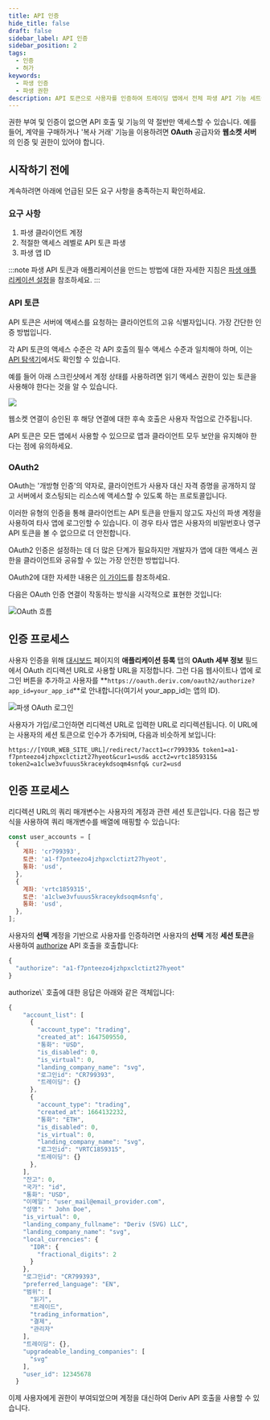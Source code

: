 ```yaml
---
title: API 인증
hide_title: false
draft: false
sidebar_label: API 인증
sidebar_position: 2
tags:
  - 인증
  - 허가
keywords:
  - 파생 인증
  - 파생 권한
description: API 토큰으로 사용자를 인증하여 트레이딩 앱에서 전체 파생 API 기능 세트에 액세스하세요. API 예제를 통해 이 작업을 수행하는 방법을 알아보세요.
---
```


권한 부여 및 인증이 없으면 API 호출 및 기능의 약 절반만 액세스할 수 있습니다. 예를 들어, 계약을 구매하거나 '복사 거래' 기능을 이용하려면 **OAuth** 공급자와 **웹소켓 서버**의 인증 및 권한이 있어야 합니다.

## 시작하기 전에

계속하려면 아래에 언급된 모든 요구 사항을 충족하는지 확인하세요.

### 요구 사항

1. 파생 클라이언트 계정
2. 적절한 액세스 레벨로 API 토큰 파생
3. 파생 앱 ID

:::note
파생 API 토큰과 애플리케이션을 만드는 방법에 대한 자세한 지침은 [파생 애플리케이션 설정](/docs/setting-up-a-deriv-application)을 참조하세요.
:::

### API 토큰

API 토큰은 서버에 액세스를 요청하는 클라이언트의 고유 식별자입니다. 가장 간단한 인증 방법입니다.

각 API 토큰의 액세스 수준은 각 API 호출의 필수 액세스 수준과 일치해야 하며, 이는 [API 탐색기](/api-explorer)에서도 확인할 수 있습니다.

예를 들어 아래 스크린샷에서 계정 상태를 사용하려면 읽기 액세스 권한이 있는 토큰을 사용해야 한다는 것을 알 수 있습니다.

![](/img/acc_status_scope_api_explorer.png)

웹소켓 연결이 승인된 후 해당 연결에 대한 후속 호출은 사용자 작업으로 간주됩니다.

API 토큰은 모든 앱에서 사용할 수 있으므로 앱과 클라이언트 모두 보안을 유지해야 한다는 점에 유의하세요.

### OAuth2

OAuth는 '개방형 인증'의 약자로, 클라이언트가 사용자 대신 자격 증명을 공개하지 않고 서버에서 호스팅되는 리소스에 액세스할 수 있도록 하는 프로토콜입니다.

이러한 유형의 인증을 통해 클라이언트는 API 토큰을 만들지 않고도 자신의 파생 계정을 사용하여 타사 앱에 로그인할 수 있습니다. 이 경우 타사 앱은 사용자의 비밀번호나 영구 API 토큰을 볼 수 없으므로 더 안전합니다.

OAuth2 인증은 설정하는 데 더 많은 단계가 필요하지만 개발자가 앱에 대한 액세스 권한을 클라이언트와 공유할 수 있는 가장 안전한 방법입니다.

OAuth2에 대한 자세한 내용은 [이 가이드](https://aaronparecki.com/oauth-2-simplified/)를 참조하세요.

다음은 OAuth 인증 연결이 작동하는 방식을 시각적으로 표현한 것입니다:

![OAuth 흐름](/img/how_oauth_works.png "OAuth 흐름")

## 인증 프로세스

사용자 인증을 위해 [대시보드](/대시보드) 페이지의 **애플리케이션 등록** 탭의 **OAuth 세부 정보** 필드에서 OAuth 리디렉션 URL로 사용할 URL을 지정합니다. 그런 다음 웹사이트나 앱에 로그인 버튼을 추가하고 사용자를 \*\*`https://oauth.deriv.com/oauth2/authorize?app_id=your_app_id`\*\*로 안내합니다(여기서 your_app_id는 앱의 ID).

![파생 OAuth 로그인](/img/oauth_login.png "파생 OAuth 로그인")

사용자가 가입/로그인하면 리디렉션 URL로 입력한 URL로 리디렉션됩니다. 이 URL에는 사용자의 세션 토큰으로 인수가 추가되며, 다음과 비슷하게 보입니다:

`https://[YOUR_WEB_SITE_URL]/redirect/?acct1=cr799393& token1=a1-f7pnteezo4jzhpxclctizt27hyeot&cur1=usd& acct2=vrtc1859315& token2=a1clwe3vfuuus5kraceykdsoqm4snfq& cur2=usd`

## 인증 프로세스

리디렉션 URL의 쿼리 매개변수는 사용자의 계정과 관련 세션 토큰입니다. 다음 접근 방식을 사용하여 쿼리 매개변수를 배열에 매핑할 수 있습니다:

```js showLineNumbers
const user_accounts = [
  {
    계좌: 'cr799393',
    토큰: 'a1-f7pnteezo4jzhpxclctizt27hyeot',
    통화: 'usd',
  },
  {
    계좌: 'vrtc1859315',
    토큰: 'a1clwe3vfuuus5kraceykdsoqm4snfq',
    통화: 'usd',
  },
];
```

사용자의 **선택** 계정을 기반으로 사용자를 인증하려면 사용자의 **선택** 계정 **세션 토큰**을 사용하여 [authorize](/api-explorer#authorize) API 호출을 호출합니다:

```js showLineNumbers
{
  "authorize": "a1-f7pnteezo4jzhpxclctizt27hyeot"
}
```

authorize\\\` 호출에 대한 응답은 아래와 같은 객체입니다:

```js showLineNumbers
{
    "account_list": [
      {
        "account_type": "trading",
        "created_at": 1647509550,
        "통화": "USD",
        "is_disabled": 0,
        "is_virtual": 0,
        "landing_company_name": "svg",
        "로그인id": "CR799393",
        "트레이딩": {}
      },
      {
        "account_type": "trading",
        "created_at": 1664132232,
        "통화": "ETH",
        "is_disabled": 0,
        "is_virtual": 0,
        "landing_company_name": "svg",
        "로그인id": "VRTC1859315",
        "트레이딩": {}
      },
    ],
    "잔고": 0,
    "국가": "id",
    "통화": "USD",
    "이메일": "user_mail@email_provider.com",
    "성명": " John Doe",
    "is_virtual": 0,
    "landing_company_fullname": "Deriv (SVG) LLC",
    "landing_company_name": "svg",
    "local_currencies": {
      "IDR": {
        "fractional_digits": 2
      }
    },
    "로그인id": "CR799393",
    "preferred_language": "EN",
    "범위": [
      "읽기",
      "트레이드",
      "trading_information",
      "결제",
      "관리자"
    ],
    "트레이딩": {},
    "upgradeable_landing_companies": [
      "svg"
    ],
    "user_id": 12345678
  }
```

이제 사용자에게 권한이 부여되었으며 계정을 대신하여 Deriv API 호출을 사용할 수 있습니다.
